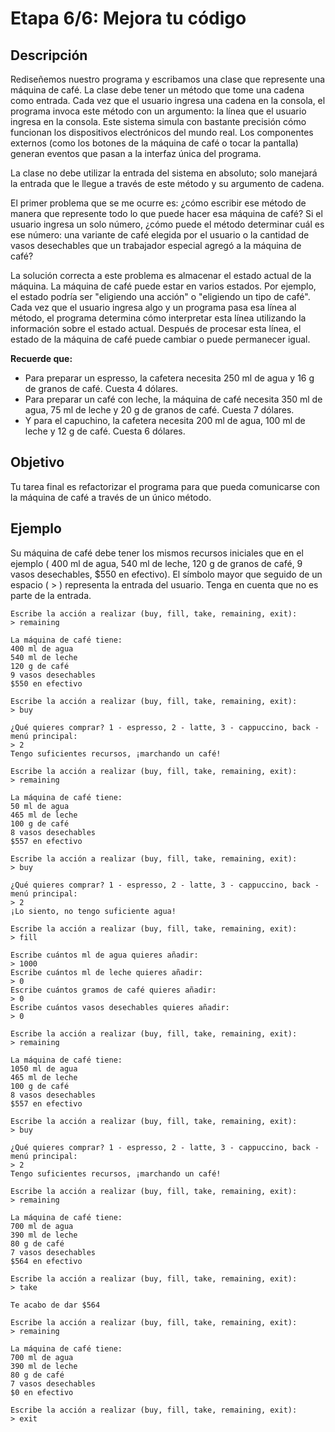 # Etapa 6/6: Mejora tu código

## Descripción
Rediseñemos nuestro programa y escribamos una clase que represente una máquina de café. 
La clase debe tener un método que tome una cadena como entrada. Cada vez que el usuario ingresa una cadena en la consola, el programa invoca este método con un argumento: la línea que el usuario ingresa en la consola. Este sistema simula con bastante precisión cómo funcionan los dispositivos electrónicos del mundo real. Los componentes externos (como los botones de la máquina de café o tocar la pantalla) generan eventos que pasan a la interfaz única del programa.

La clase no debe utilizar la entrada del sistema en absoluto; solo manejará la entrada que le llegue a través de este método y su argumento de cadena.

El primer problema que se me ocurre es: ¿cómo escribir ese método de manera que represente todo lo que puede hacer esa máquina de café? Si el usuario ingresa un solo número, ¿cómo puede el método determinar cuál es ese número: una variante de café elegida por el usuario o la cantidad de vasos desechables que un trabajador especial agregó a la máquina de café?

La solución correcta a este problema es almacenar el estado actual de la máquina. La máquina de café puede estar en varios estados. Por ejemplo, el estado podría ser "eligiendo una acción" o "eligiendo un tipo de café". Cada vez que el usuario ingresa algo y un programa pasa esa línea al método, el programa determina cómo interpretar esta línea utilizando la información sobre el estado actual. Después de procesar esta línea, el estado de la máquina de café puede cambiar o puede permanecer igual.

**Recuerde que:**

- Para preparar un espresso, la cafetera necesita 250 ml de agua y 16 g de granos de café. Cuesta 4 dólares.
- Para preparar un café con leche, la máquina de café necesita 350 ml de agua, 75 ml de leche y 20 g de granos de café. Cuesta 7 dólares.
- Y para el capuchino, la cafetera necesita 200 ml de agua, 100 ml de leche y 12 g de café. Cuesta 6 dólares.
## Objetivo
Tu tarea final es refactorizar el programa para que pueda comunicarse con la máquina de café a través de un único método.

## Ejemplo
Su máquina de café debe tener los mismos recursos iniciales que en el ejemplo ( 400 ml de agua, 540 ml de leche, 120 g de granos de café, 9 vasos desechables, $550 en efectivo).
El símbolo mayor que seguido de un espacio ( > ) representa la entrada del usuario. Tenga en cuenta que no es parte de la entrada.
```
Escribe la acción a realizar (buy, fill, take, remaining, exit):
> remaining

La máquina de café tiene:
400 ml de agua
540 ml de leche
120 g de café
9 vasos desechables
$550 en efectivo

Escribe la acción a realizar (buy, fill, take, remaining, exit):
> buy

¿Qué quieres comprar? 1 - espresso, 2 - latte, 3 - cappuccino, back - menú principal:  
> 2
Tengo suficientes recursos, ¡marchando un café!

Escribe la acción a realizar (buy, fill, take, remaining, exit):
> remaining

La máquina de café tiene:
50 ml de agua
465 ml de leche
100 g de café
8 vasos desechables
$557 en efectivo

Escribe la acción a realizar (buy, fill, take, remaining, exit):
> buy

¿Qué quieres comprar? 1 - espresso, 2 - latte, 3 - cappuccino, back - menú principal:  
> 2
¡Lo siento, no tengo suficiente agua!

Escribe la acción a realizar (buy, fill, take, remaining, exit):
> fill

Escribe cuántos ml de agua quieres añadir: 
> 1000
Escribe cuántos ml de leche quieres añadir:
> 0
Escribe cuántos gramos de café quieres añadir: 
> 0
Escribe cuántos vasos desechables quieres añadir: 
> 0

Escribe la acción a realizar (buy, fill, take, remaining, exit):
> remaining

La máquina de café tiene:
1050 ml de agua
465 ml de leche
100 g de café
8 vasos desechables
$557 en efectivo

Escribe la acción a realizar (buy, fill, take, remaining, exit):
> buy

¿Qué quieres comprar? 1 - espresso, 2 - latte, 3 - cappuccino, back - menú principal:
> 2
Tengo suficientes recursos, ¡marchando un café!

Escribe la acción a realizar (buy, fill, take, remaining, exit):
> remaining

La máquina de café tiene:
700 ml de agua
390 ml de leche
80 g de café
7 vasos desechables
$564 en efectivo

Escribe la acción a realizar (buy, fill, take, remaining, exit):
> take

Te acabo de dar $564

Escribe la acción a realizar (buy, fill, take, remaining, exit):
> remaining

La máquina de café tiene:
700 ml de agua
390 ml de leche
80 g de café
7 vasos desechables
$0 en efectivo

Escribe la acción a realizar (buy, fill, take, remaining, exit):
> exit
```